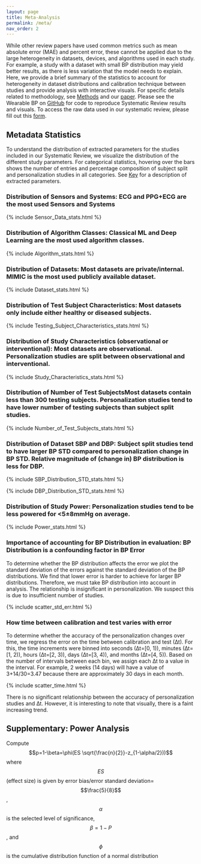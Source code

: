 ```yaml
---
layout: page
title: Meta-Analysis
permalink: /meta/
nav_order: 2
---
```


<script src="https://cdn.mathjax.org/mathjax/latest/MathJax.js?config=TeX-AMS-MML_HTMLorMML" type="text/javascript"></script>

While other review papers have used common metrics such as mean absolute error (MAE) and percent error, these cannot be applied due to the large heterogeneity in datasets, devices, and algorithms used in each study. For example, a study with a dataset with small BP distribution may yield better results, as there is less variation that the model needs to explain. Here, we provide a brief summary of the statistics to account for heterogeneity in dataset distributions and calibration technique between studies and provide analysis with interactive visuals. For specific details related to methodology, see <a href="{{site.baseurl}}/methods/">Methods</a> and our [paper](https://ieeexplore.ieee.org/xpl/RecentIssue.jsp?punumber=10). Please see the Wearable BP on [GitHub](https://github.com/wearablebp/) for code to reproduce Systematic Review results and visuals. To access the raw data used in our systematic review, please fill out this [form](https://forms.gle/3g2yTkPNVmJFB2it6).

<h2> Metadata Statistics </h2>

To understand the distribution of extracted parameters for the studies included in our Systematic Review, we visualize the distribution of the different study parameters. For categorical statistics, hovering over the bars shows the number of entries and percentage composition of subject split and personalization studies in all categories. See <a href="{{site.baseurl}}/key/">Key</a> for a description of extracted parameters.

<h3> Distribution of Sensors and Systems: ECG and PPG+ECG are the most used Sensors and Systems </h3>

{% include Sensor_Data_stats.html %}

<h3> Distribution of Algorithm Classes: Classical ML and Deep Learning are the most used algorithm classes. </h3>

{% include Algorithm_stats.html %}

<h3> Distribution of Datasets: Most datasets are private/internal. MIMIC is the most used publicly available dataset. </h3>
{% include Dataset_stats.html %}

<h3> Distribution of Test Subject Characteristics: Most datasets only include either healthy or diseased subjects. </h3>
{% include Testing_Subject_Characteristics_stats.html %}

<h3> Distribution of Study Characteristics (observational or interventional): Most datasets are observational. Personalization studies are split between observational and interventional. </h3>
{% include Study_Characteristics_stats.html %}

<h3> Distribution of Number of Test SubjectsMost datasets contain less than 300 testing subjects. Personalization studies tend to have lower number of testing subjects than subject split studies. </h3>
{% include Number_of_Test_Subjects_stats.html %}

<h3> Distribution of Dataset SBP and DBP: Subject split studies tend to have larger BP STD compared to personalization change in BP STD. Relative magnitude of (change in) BP distribution is less for DBP. </h3>
{% include SBP_Distribution_STD_stats.html %}

{% include DBP_Distribution_STD_stats.html %}

<h3> Distribution of Study Power: Personalization studies tend to be less powered for <5±8mmHg on average. </h3>
{% include Power_stats.html %}

<h3> Importance of accounting for BP Distribution in evaluation: BP Distribution is a confounding factor in BP Error </h3>

To determine whether the BP distribution affects the error we plot the standard deviation of the errors against the standard deviation of the BP distributions. We find that lower error is harder to achieve for larger BP distributions. Therefore, we must take BP distribution into account in analysis. The relationship is insignificant in personalization. We suspect this is due to insufficient number of studies.

{% include scatter_std_err.html %}

<h3> How time between calibration and test varies with error </h3>

To determine whether the accuracy of the personalization changes over time, we regress the error on the time between calibration and test (∆t). For this, the time increments were binned into seconds (∆t=[0, 1)), minutes (∆t=[1, 2)), hours (∆t=[2, 3)), days (∆t=[3, 4)), and months (∆t=[4, 5)). Based on the number of intervals between each bin, we assign each ∆t to a value in the interval. For example, 2 weeks (14 days) will have a value of 3+14/30=3.47 because there are approximately 30 days in each month.

{% include scatter_time.html %}

There is no significant relationship between the accuracy of personalization studies and ∆t. However, it is interesting to note that visually, there is a faint increasing trend.

<h2> Supplementary: Power Analysis </h2>

Compute $$p=1-\beta=\phi(ES \sqrt{\frac{n}{2}}-z_{1-\alpha/2}))$$ where $$ES$$ (effect size) is given by error bias/error standard deviation=$$\frac{5}{8}$$, $$\alpha$$ is the selected level of significance, $$\beta=1-P$$, and $$\phi$$ is the cumulative distribution function of a normal distribution